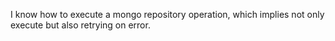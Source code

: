 I know how to execute a mongo repository operation, which implies not only execute but also retrying on error.